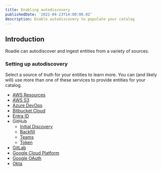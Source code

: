 ```yaml
---
title: Enabling autodiscovery
publishedDate: '2022-04-23T14:00:00.0Z'
description: Enable autodiscovery to populate your catalog
---
```


## Introduction

Roadie can autodiscover and ingest entities from a variety of sources.

### Setting up autodiscovery

Select a source of truth for your entities to learn more. You can (and likely will) use more than one of these services to provide entities for your catalog.

- [AWS Resources](/docs/integrations/aws-resources/)
- [AWS S3](/docs/integrations/aws-s3/)
- [Azure DevOps](/docs/integrations/azure-devops-provider/)
- [Bitbucket Cloud](/docs/integrations/bitbucket/)
- [Entra ID](/docs/integrations/ms-graph-org-provider/)
- GitHub
  - [Initial Discovery](/docs/integrations/github-discovery/)
  - [Backfill](/docs/integrations/initial-github-discovery/)
  - [Teams](/docs/integrations/github-teams/)
  - [Token](/docs/integrations/github-token/)
- [GitLab](/docs/integrations/gitlab/)
- [Google Cloud Platform](/docs/integrations/gcp/)
- [Google OAuth](/docs/integrations/google-oauth-client/)
- [Okta](/docs/integrations/aws-resources/)
